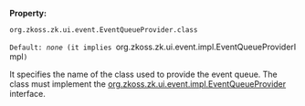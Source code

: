 **Property:**

`org.zkoss.zk.ui.event.EventQueueProvider.class`

`Default: `<i>`none`</i>` (it implies `org.zkoss.zk.ui.event.impl.EventQueueProviderImpl`)`

It specifies the name of the class used to provide the event queue. The
class must implement the
[org.zkoss.zk.ui.event.impl.EventQueueProvider](https://www.zkoss.org/javadoc/latest/zk/org/zkoss/zk/ui/event/impl/EventQueueProvider.html)
interface.
